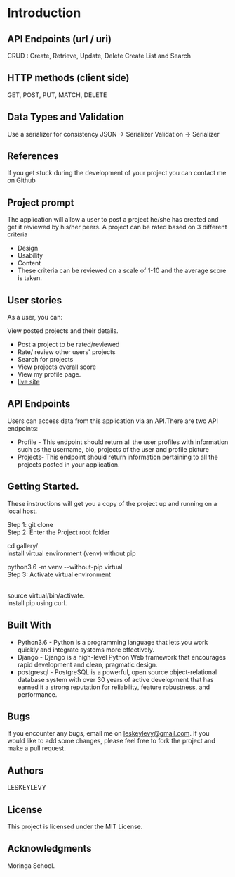 #  Introduction
## API Endpoints (url / uri)
 CRUD : Create, Retrieve, Update, Delete 
 Create List and Search
## HTTP methods (client side)
GET, POST, PUT, MATCH, DELETE    
## Data Types and Validation
Use a serializer for consistency 
JSON -> Serializer
Validation -> Serializer
## References
If you get stuck during the development of your project you can contact me on Github
## Project prompt
The application will allow a user to post a project he/she has created and get it reviewed by his/her peers.
A project can be rated based on 3 different criteria

* Design
* Usability
* Content
* These criteria can be reviewed on a scale of 1-10 and the average score is taken.

## User stories
As a user, you can:

View posted projects and their details.
* Post a project to be rated/reviewed
* Rate/ review other users' projects
* Search for projects 
* View projects overall score
* View my profile page.
* [live site](https://awaaa.herokuapp.com/)

## API Endpoints
Users can access data from this application via an API.There are two API endpoints:
* Profile - This endpoint should return all the user profiles with information such as the username, bio, projects of the user and profile picture 
* Projects- This endpoint should return information pertaining to all the projects posted in your application.

## Getting Started.
These instructions will get you a copy of the project up and running on a local host.

Step 1: git clone
<br />Step 2: Enter the Project root folder

cd gallery/
<br />install virtual environment (venv) without pip

python3.6 -m venv --without-pip virtual
<br />Step 3: Activate virtual environment

<br />source virtual/bin/activate.
<br />install pip using curl.
## Built With
* Python3.6 - Python is a programming language that lets you work quickly and integrate systems more effectively.
* Django - Django is a high-level Python Web framework that encourages rapid development and clean, pragmatic design.
* postgresql - PostgreSQL is a powerful, open source object-relational database system with over 30 years of active development that has earned it a strong reputation for reliability, feature robustness, and performance.
## Bugs
If you encounter any bugs, email me on leskeylevy@gmail.com. If you would like to add some changes, please feel free to
fork the project and make a pull request.

## Authors
LESKEYLEVY

## License
This project is licensed under the MIT License.

## Acknowledgments
Moringa School.
